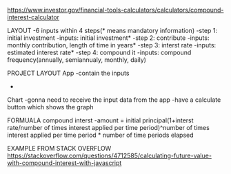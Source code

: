 https://www.investor.gov/financial-tools-calculators/calculators/compound-interest-calculator

LAYOUT
-6 inputs within 4 steps(* means mandatory information)
-step 1: initial investment
    -inputs: initial investment*
-step 2: contribute
    -inputs: monthly contribution, length of time in years*
-step 3: interst rate
    -inputs: estimated interest rate*
-step 4: compound it
    -inputs: compound frequency(annually, semiannualy, monthly, daily)


PROJECT LAYOUT
App
-contain the inputs

-
Chart
-gonna need to receive the input data from the app 
-have a calculate button which shows the graph

FORMUALA
compound interst
-amount = initial principal(1+interst rate/number of times interest applied per time period)^number of times interest applied per time period * number of time periods elapsed

EXAMPLE FROM STACK OVERFLOW
https://stackoverflow.com/questions/4712585/calculating-future-value-with-compound-interest-with-javascript

